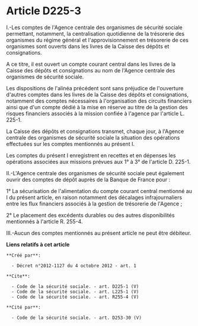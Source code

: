 # Article D225-3

I.-Les comptes de l'Agence centrale des organismes de sécurité sociale permettant, notamment, la centralisation quotidienne
de la trésorerie des organismes du régime général et l'approvisionnement en trésorerie de ces organismes sont ouverts dans
les livres de la Caisse des dépôts et consignations. 

A ce titre, il est ouvert un compte courant central dans les livres de la Caisse des dépôts et consignations au nom de
l'Agence centrale des organismes de sécurité sociale. 

Les dispositions de l'alinéa précédent sont sans préjudice de l'ouverture d'autres comptes dans les livres de la Caisse des
dépôts et consignations, notamment des comptes nécessaires à l'organisation des circuits financiers ainsi que d'un compte
dédié à la mise en réserve au titre de la gestion des risques financiers associés à la mission confiée à l'agence par
l'article L. 225-1. 

La Caisse des dépôts et consignations transmet, chaque jour, à l'Agence centrale des organismes de sécurité sociale la
situation des opérations effectuées sur les comptes mentionnés au présent I. 

Les comptes du présent I enregistrent en recettes et en dépenses les opérations associées aux missions prévues aux 1° à 3° de
l'article D. 225-1. 

II.-L'Agence centrale des organismes de sécurité sociale peut également ouvrir des comptes de dépôt auprès de la Banque de
France pour : 

1° La sécurisation de l'alimentation du compte courant central mentionné au I du présent article, en raison notamment des
décalages infrajournaliers entre les flux financiers associés à la gestion de trésorerie de l'Agence ; 

2° Le placement des excédents durables ou des autres disponibilités mentionnés à l'article R. 255-4. 

III.-Aucun des comptes mentionnés au présent article ne peut être débiteur.

**Liens relatifs à cet article**

	**Créé par**:

	  - Décret n°2012-1127 du 4 octobre 2012 - art. 1

	**Cite**:

	  - Code de la sécurité sociale. - art. D225-1 (V)
	  - Code de la sécurité sociale. - art. L225-1 (V)
	  - Code de la sécurité sociale. - art. R255-4 (V)

	**Cité par**:

	  - Code de la sécurité sociale. - art. D253-30 (V)
